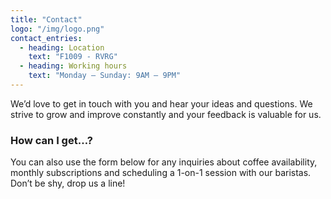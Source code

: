 ```yaml
---
title: "Contact"
logo: "/img/logo.png"
contact_entries:
  - heading: Location
    text: "F1009 - RVRG"
  - heading: Working hours
    text: "Monday – Sunday: 9AM – 9PM"
---
```


We’d love to get in touch with you and hear your ideas and
questions. We strive to grow and improve constantly and your feedback
is valuable for us.

<h3 class="f4 b lh-title mb2">How can I get…?</h3>

You can also use the form below for any inquiries about coffee
availability, monthly subscriptions and scheduling a 1-on-1 session
with our baristas. Don’t be shy, drop us a line!
